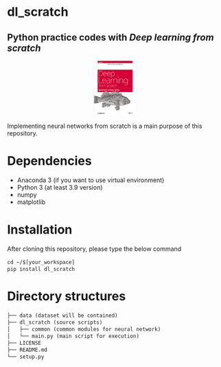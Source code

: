 # dl_scratch
## Python practice codes with ***Deep learning from scratch***

<img src="./data/images/deep_learning_from_scratch.jpg"
     alt="Image of the book"
     title="Deep learning from scratch"
     style="display: block; margin-left: auto; margin-right: auto; width: 20%; text-align: center"/>

Implementing neural networks from scratch is a main purpose of this repository.

# Dependencies
- Anaconda 3 (if you want to use virtual environment)
- Python 3 (at least 3.9 version)
- numpy
- matplotlib

# Installation
After cloning this repository, please type the below command
```
cd ~/$[your_workspace]
pip install dl_scratch
```

# Directory structures
```text
├── data (dataset will be contained)
├── dl_scratch (source scripts)
│   ├── common (common modules for neural network)
│   └── main.py (main script for execution)
├── LICENSE
├── README.md
└── setup.py
```